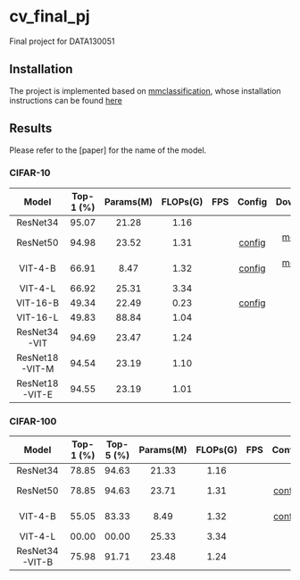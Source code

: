 # cv_final_pj
Final project for DATA130051

## Installation
The project is implemented based on [mmclassification](https://github.com/open-mmlab/mmclassification), whose installation instructions can be found [here](https://github.com/open-mmlab/mmclassification/blob/master/docs/install.md)

## Results
Please refer to the [paper] for the name of the model.

### CIFAR-10
| Model          | Top-1 (%) | Params(M) | FLOPs(G) | FPS | Config                                         | Download                                       |
| :------------: | :-------: | :-------: | :------: | :-: |:---------------------------------------------: | :-------------------------------------------:  |
| ResNet34       | 95.07     | 21.28     | 1.16     |     | 
| ResNet50       | 94.98     | 23.52     | 1.31     |     | [config](./configs/custom/resnet50_cifar10.py) | [model](https://drive.google.com/file/d/1-xlMRLCOesbj_2QXDrRBMGKZs2HOSWUs/view?usp=sharing) \| [log](./log/log_resnet50_cifar10.json) |
| VIT-4-B        | 66.91     | 8.47      | 1.32     |     | [config](./configs/custom/vit_4_B_cifar10.py)  | [model](https://drive.google.com/file/d/1CPhFHEeJ-dBsFz-ksf4dUqYM7jsoTvoY/view?usp=sharing) \| [log](./log/log_vit_4_B_cifar10.py)
| VIT-4-L        | 66.92     | 25.31     | 3.34     |     |
| VIT-16-B       | 49.34     | 22.49     | 0.23     |     | [config](./configs/custom/vit_16_B_cifar10.py)
| VIT-16-L       | 49.83     | 88.84     | 1.04     |     |
| ResNet34-VIT   | 94.69     | 23.47     | 1.24     |     |
| ResNet18-VIT-M | 94.54     | 23.19     | 1.10     |     |
| ResNet18-VIT-E | 94.55     | 23.19     | 1.01     |     |

### CIFAR-100
| Model         | Top-1 (%) | Top-5 (%) |  Params(M) | FLOPs(G) | FPS | Config                                          | Download                                       |
| :-----------: | :-------: | :-------: | :--------: | :------: | :-: |:----------------------------------------------: | :-------------------------------------------:  |
| ResNet34      | 78.85     | 94.63     | 21.33      | 1.16     |     |
| ResNet50      | 78.85     | 94.63     | 23.71      | 1.31     |     | [config](./configs/custom/resnet50_cifar100.py) | [model](https://drive.google.com/file/d/161jPxQqVM-IU9TVktkeD4pJP0ZX-XYoQ/view?usp=sharing) \| [log](./log/log_resnet50_cifar100.json) |
| VIT-4-B       | 55.05     | 83.33     | 8.49       | 1.32     |     | [config](./configs/custom/vit_4_B_cifar100.py)  | [model](https://drive.google.com/file/d/1TRxoL9hC3540_aXm2Pt_N_9skOMrrmyX/view?usp=sharing) \| [log](./log/log_vit_4_B_cifar100.py)
| VIT-4-L       | 00.00     | 00.00     | 25.33      | 3.34     |     |
| ResNet34-VIT-B| 75.98     | 91.71     | 23.48      | 1.24     |     |
